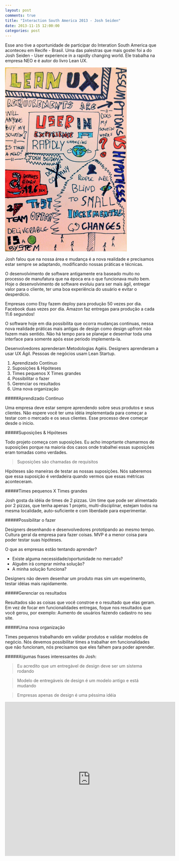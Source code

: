 ```yaml
---
layout: post
comments: true
title: "Interaction South America 2013 - Josh Seiden"
date: 2013-11-15 12:00:00
categories: post
---
```


Esse ano tive a oportunidade de participar do Interation South America que aconteceu em Recife - Brasil. Uma das palestras que mais gostei foi a do Josh Seiden - User experience in a rapidly changing world. Ele trabalha na empresa NEO e é autor do livro Lean UX.

<img src="/assets/images/leanUX.jpg" alt="Lean UX" style="width: 400px;"/>

Josh falou que na nossa área e mudança é a nova realidade e precisamos estar sempre se adaptando, modificando nossas práticas e técnicas.

O desenvolvimento de software antigamente era baseado muito no processo de manufatura que na época era o que funcionava muito bem. Hoje o desenvolvimento de software evoluiu para ser mais ágil, entregar valor para o cliente, ter uma boa experiência do usuário e evitar o desperdício.

Empresas como Etsy fazem deploy para produção 50 vezes por dia. Facebook duas vezes por dia. Amazon faz entregas para produção a cada 11.6 segundos!

O software hoje em dia possibilita que ocorra mudanças continuas, nessa nova realidade práticas mais antigas de design como design upfront não fazem mais sentido. Não há tempo para se planejar e desenhar toda uma interface para somente após esse periodo implementa-la.

Desenvolvedores aprenderam Metodologias Agéis.
Designers aprenderam a usar UX Ágil.
Pessoas de negócios usam Lean Startup.

1. Aprendizado Continuo
2. Suposições & Hipóteses
3. Times pequenos X Times grandes
4. Possibilitar o fazer
5. Gerenciar os resultados
6. Uma nova organização

#####Aprendizado Continuo

Uma empresa deve estar sempre aprendendo sobre seus produtos e seus clientes. Não espere você ter uma idéia implementada para começar a testar com o mercado e os seus clientes. Esse processo deve começar desde o início.

#####Suposições & Hipóteses

Todo projeto começa com suposições. Eu acho imoprtante chamarmos de suposições porque na maioria dos casos onde trabalhei essas suposições eram tomadas como verdades.

> Suposições são chamadas de requisitos

Hipóteses são maneiras de testar as nossas suposições. Nós saberemos que essa suposição é verdadeira quando vermos que essas métricas aconteceram.

#####Times pequenos X Times grandes

Josh gosta da idéia de times de 2 pizzas. Um time que pode ser alimentado por 2 pizzas, que tenha apenas 1 projeto, multi-disciplinar, estejam todos na mesma localidade, auto-suficiente e com liberdade para experimentar.

#####Possibilitar o fazer

Designers desenhando e desenvolvedores prototipando ao mesmo tempo. Cultura geral da empresa para fazer coisas. MVP é a menor coisa para poder testar suas hipóteses.

O que as empresas estão tentando aprender?
- Existe alguma necessidade/oportunidade no mercado?
- Alguêm irá comprar minha solução?
- A minha solução funciona?

Designers não devem desenhar um produto mas sim um experimento, testar idéias mais rapidamente.

#####Gerenciar os resultados

Resultados são as coisas que você constroe e o resultado que elas geram. Em vez de focar em funcionalidades entregas, foque nos resultados que você gerou, por exemplo: Aumento de usuários fazendo cadastro no seu site.

#####Uma nova organização

Times pequenos trabalhando em validar produtos e validar modelos de negócio. Nós devemos possibilitar times a trabalhar em funcionalidades que não funcionam, nós precisamos que eles falhem para poder aprender.

#####Algumas frases interessantes do Josh:

> Eu acredito que um entregável de design deve ser um sistema rodando

> Modelo de entregáveis de design é um modelo antigo e está mudando

> Empresas apenas de design é uma péssima idéia

<iframe src="http://www.slideshare.net/slideshow/embed_code/28297313" width="557" height="506" frameborder="0" marginwidth="0" marginheight="0" scrolling="no" style="border:1px solid #CCC;border-width:1px 1px 0;margin-bottom:5px"></iframe>